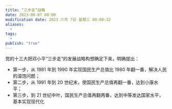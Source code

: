 ```yaml
---
title: “三步走”战略
date: 2023-06-07 00:00
modification date: 2023 六月 7日 星期三 00:00:32
aliases:
  - 
tags:
  - 
publish: "true"
---
```


党的十三大把邓小平“三步走”的发展战略构想确定下来，明确提出：

- 第一步，从 1981 年到 1990 年实现国民生产总值比 1980 年翻一番，解决人民的温饱问题；
- 第二步，从 1991 年到 20 世纪末，使国民生产总值再翻一番，达到小康水平；
- 第三步，到 21 世纪中叶，国民生产总值再翻两番，达到中等发达国家水平，基本实现现代化
